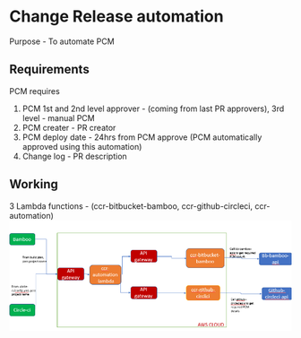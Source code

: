# Change Release automation

Purpose - To automate PCM

## Requirements

PCM requires  

1. PCM 1st and 2nd level approver - (coming from last PR approvers), 3rd level - manual PCM
2. PCM creater - PR creator
3. PCM deploy date - 24hrs from PCM approve (PCM automatically approved using this automation)
4. Change log - PR description

## Working

3 Lambda functions - (ccr-bitbucket-bamboo, ccr-github-circleci, ccr-automation)  
![alt text](PNG/PCM.PNG "Title") 
